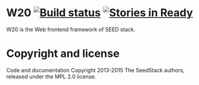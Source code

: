 # W20 [![Build status](https://travis-ci.org/seedstack/w20.svg?branch=master)](https://travis-ci.org/seedstack/w20) [![Stories in Ready](https://badge.waffle.io/seedstack/w20.png?label=ready&title=Ready)](https://waffle.io/seedstack/w20)

W20 is the Web frontend framework of SEED stack.

# Copyright and license

Code and documentation Copyright 2013-2015 The SeedStack authors, released under the MPL 2.0 license.
